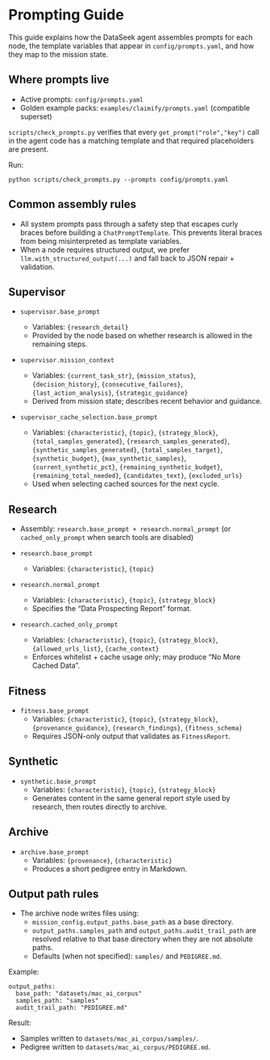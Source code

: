 # Prompting Guide

This guide explains how the DataSeek agent assembles prompts for each node, the
template variables that appear in `config/prompts.yaml`, and how they map to the
mission state.

## Where prompts live

- Active prompts: `config/prompts.yaml`
- Golden example packs: `examples/claimify/prompts.yaml` (compatible superset)

`scripts/check_prompts.py` verifies that every `get_prompt("role","key")` call
in the agent code has a matching template and that required placeholders are
present.

Run:

```
python scripts/check_prompts.py --prompts config/prompts.yaml
```

## Common assembly rules

- All system prompts pass through a safety step that escapes curly braces before
  building a `ChatPromptTemplate`. This prevents literal braces from being
  misinterpreted as template variables.
- When a node requires structured output, we prefer
  `llm.with_structured_output(...)` and fall back to JSON repair + validation.

## Supervisor

- `supervisor.base_prompt`
  - Variables: `{research_detail}`
  - Provided by the node based on whether research is allowed in the remaining
    steps.

- `supervisor.mission_context`
  - Variables: `{current_task_str}`, `{mission_status}`, `{decision_history}`,
    `{consecutive_failures}`, `{last_action_analysis}`, `{strategic_guidance}`
  - Derived from mission state; describes recent behavior and guidance.

- `supervisor_cache_selection.base_prompt`
  - Variables: `{characteristic}`, `{topic}`, `{strategy_block}`,
    `{total_samples_generated}`, `{research_samples_generated}`,
    `{synthetic_samples_generated}`, `{total_samples_target}`,
    `{synthetic_budget}`, `{max_synthetic_samples}`, `{current_synthetic_pct}`,
    `{remaining_synthetic_budget}`, `{remaining_total_needed}`,
    `{candidates_text}`, `{excluded_urls}`
  - Used when selecting cached sources for the next cycle.

## Research

- Assembly: `research.base_prompt + research.normal_prompt` (or
  `cached_only_prompt` when search tools are disabled)

- `research.base_prompt`
  - Variables: `{characteristic}`, `{topic}`

- `research.normal_prompt`
  - Variables: `{characteristic}`, `{topic}`, `{strategy_block}`
  - Specifies the “Data Prospecting Report” format.

- `research.cached_only_prompt`
  - Variables: `{characteristic}`, `{topic}`, `{strategy_block}`,
    `{allowed_urls_list}`, `{cache_context}`
  - Enforces whitelist + cache usage only; may produce “No More Cached Data”.

## Fitness

- `fitness.base_prompt`
  - Variables: `{characteristic}`, `{topic}`, `{strategy_block}`,
    `{provenance_guidance}`, `{research_findings}`, `{fitness_schema}`
  - Requires JSON-only output that validates as `FitnessReport`.

## Synthetic

- `synthetic.base_prompt`
  - Variables: `{characteristic}`, `{topic}`, `{strategy_block}`
  - Generates content in the same general report style used by research, then
    routes directly to archive.

## Archive

- `archive.base_prompt`
  - Variables: `{provenance}`, `{characteristic}`
  - Produces a short pedigree entry in Markdown.

## Output path rules

- The archive node writes files using:
  - `mission_config.output_paths.base_path` as a base directory.
  - `output_paths.samples_path` and `output_paths.audit_trail_path` are resolved
    relative to that base directory when they are not absolute paths.
  - Defaults (when not specified): `samples/` and `PEDIGREE.md`.

Example:

```
output_paths:
  base_path: "datasets/mac_ai_corpus"
  samples_path: "samples"
  audit_trail_path: "PEDIGREE.md"
```

Result:

- Samples written to `datasets/mac_ai_corpus/samples/`.
- Pedigree written to `datasets/mac_ai_corpus/PEDIGREE.md`.
